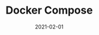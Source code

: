 ---
title: "Docker Compose"
linkTitle: "Compose"
weight: 200
date: 2021-02-01
description: >
  Docker Compose
---